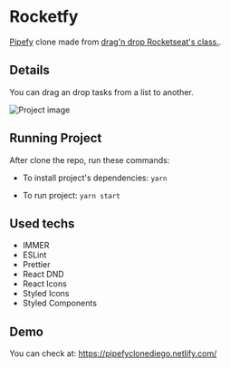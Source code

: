 # Rocketfy

[Pipefy](https://www.pipefy.com/pt-br/) clone made from [drag'n drop Rocketseat's class.](https://www.youtube.com/results?search_query=drag+%27n+drop+rocketseat).

## Details

You can drag an drop tasks from a list to another. 

![Project image](https://raw.githubusercontent.com/diegoAndrade777/rocketfy/master/src/assets/imagem-final-projeto.png)

## Running Project

After clone the repo, run these commands:

- To install project's dependencies:
  `yarn`

- To run project:
  `yarn start`

## Used techs

- IMMER
- ESLint
- Prettier
- React DND
- React Icons
- Styled Icons
- Styled Components

## Demo

You can check at: https://pipefyclonediego.netlify.com/
